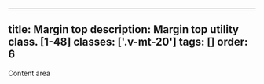 <!--
 *              Copyright (c) 2025 Visa, Inc.
 *
 * Licensed under the Apache License, Version 2.0 (the "License");
 * you may not use this file except in compliance with the License.
 * You may obtain a copy of the License at
 *
 *         http://www.apache.org/licenses/LICENSE-2.0
 *
 * Unless required by applicable law or agreed to in writing, software
 * distributed under the License is distributed on an "AS IS" BASIS,
 * WITHOUT WARRANTIES OR CONDITIONS OF ANY KIND, either express or implied.
 * See the License for the specific language governing permissions and
 * limitations under the License.
 *
 -->
---
title: Margin top
description: Margin top utility class. [1-48]
classes: ['.v-mt-20']
tags: []
order: 6
---

<div class="v-flex">
  <div class="v-flex" style="background: var(--palette-default-surface-highlight);">
    <div class="v-surface v-mt-20 content-card" style="border: 1px dashed var(--palette-default-active-subtle);">
      Content area
    </div>
  </div>
</div>
